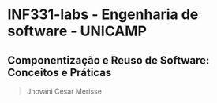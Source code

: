 # INF331-labs - Engenharia de software - UNICAMP

## Componentização e Reuso de Software: Conceitos e Práticas

> Jhovani César Merisse